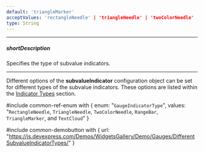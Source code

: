 ```yaml
---
default: 'triangleMarker'
acceptValues: 'rectangleNeedle' | 'triangleNeedle' | 'twoColorNeedle' | 'rangeBar' | 'triangleMarker' | 'textCloud'
type: String
---
```

---
##### shortDescription
Specifies the type of subvalue indicators.

---
Different options of the **subvalueIndicator** configuration object can be set for different types of the subvalue indicators. These options are listed within the [Indicator Types](/api-reference/20%20Data%20Visualization%20Widgets/dxCircularGauge/5%20Indicator%20Types '/Documentation/ApiReference/Data_Visualization_Widgets/dxCircularGauge/Indicator_Types/') section.

#include common-ref-enum with {
    enum: "`GaugeIndicatorType`",
    values: "`RectangleNeedle`, `TriangleNeedle`, `TwoColorNeedle`, `RangeBar`, `TriangleMarker`, and `TextCloud`"
}

#include common-demobutton with {
    url: "https://js.devexpress.com/Demos/WidgetsGallery/Demo/Gauges/DifferentSubvalueIndicatorTypes/"
}